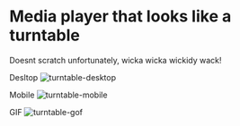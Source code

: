 # Media player that looks like a turntable
Doesnt scratch unfortunately, wicka wicka wickidy wack!


Desltop
![turntable-desktop](https://user-images.githubusercontent.com/82598098/226074249-25f0ffe0-6bc4-4157-b359-3bf95955e64b.jpg)


Mobile
![turntable-mobile](https://user-images.githubusercontent.com/82598098/226074253-7739d262-ddf6-4fdb-ba7e-f71eee9559f3.jpg)


GIF
![turntable-gof](https://user-images.githubusercontent.com/82598098/226075754-89a53d3e-dd8c-4974-91f7-bc380b687433.gif)
